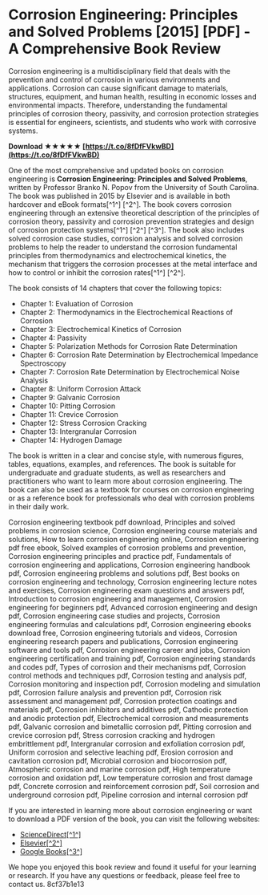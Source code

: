 # Corrosion Engineering: Principles and Solved Problems [2015] [PDF] - A Comprehensive Book Review
  
Corrosion engineering is a multidisciplinary field that deals with the prevention and control of corrosion in various environments and applications. Corrosion can cause significant damage to materials, structures, equipment, and human health, resulting in economic losses and environmental impacts. Therefore, understanding the fundamental principles of corrosion theory, passivity, and corrosion protection strategies is essential for engineers, scientists, and students who work with corrosive systems.
 
**Download ★★★★★ [https://t.co/8fDfFVkwBD](https://t.co/8fDfFVkwBD)**


  
One of the most comprehensive and updated books on corrosion engineering is **Corrosion Engineering: Principles and Solved Problems**, written by Professor Branko N. Popov from the University of South Carolina. The book was published in 2015 by Elsevier and is available in both hardcover and eBook formats[^1^] [^2^]. The book covers corrosion engineering through an extensive theoretical description of the principles of corrosion theory, passivity and corrosion prevention strategies and design of corrosion protection systems[^1^] [^2^] [^3^]. The book also includes solved corrosion case studies, corrosion analysis and solved corrosion problems to help the reader to understand the corrosion fundamental principles from thermodynamics and electrochemical kinetics, the mechanism that triggers the corrosion processes at the metal interface and how to control or inhibit the corrosion rates[^1^] [^2^].
  
The book consists of 14 chapters that cover the following topics:
  
- Chapter 1: Evaluation of Corrosion
- Chapter 2: Thermodynamics in the Electrochemical Reactions of Corrosion
- Chapter 3: Electrochemical Kinetics of Corrosion
- Chapter 4: Passivity
- Chapter 5: Polarization Methods for Corrosion Rate Determination
- Chapter 6: Corrosion Rate Determination by Electrochemical Impedance Spectroscopy
- Chapter 7: Corrosion Rate Determination by Electrochemical Noise Analysis
- Chapter 8: Uniform Corrosion Attack
- Chapter 9: Galvanic Corrosion
- Chapter 10: Pitting Corrosion
- Chapter 11: Crevice Corrosion
- Chapter 12: Stress Corrosion Cracking
- Chapter 13: Intergranular Corrosion
- Chapter 14: Hydrogen Damage

The book is written in a clear and concise style, with numerous figures, tables, equations, examples, and references. The book is suitable for undergraduate and graduate students, as well as researchers and practitioners who want to learn more about corrosion engineering. The book can also be used as a textbook for courses on corrosion engineering or as a reference book for professionals who deal with corrosion problems in their daily work.
 
Corrosion engineering textbook pdf download,  Principles and solved problems in corrosion science,  Corrosion engineering course materials and solutions,  How to learn corrosion engineering online,  Corrosion engineering pdf free ebook,  Solved examples of corrosion problems and prevention,  Corrosion engineering principles and practice pdf,  Fundamentals of corrosion engineering and applications,  Corrosion engineering handbook pdf,  Corrosion engineering problems and solutions pdf,  Best books on corrosion engineering and technology,  Corrosion engineering lecture notes and exercises,  Corrosion engineering exam questions and answers pdf,  Introduction to corrosion engineering and management,  Corrosion engineering for beginners pdf,  Advanced corrosion engineering and design pdf,  Corrosion engineering case studies and projects,  Corrosion engineering formulas and calculations pdf,  Corrosion engineering ebooks download free,  Corrosion engineering tutorials and videos,  Corrosion engineering research papers and publications,  Corrosion engineering software and tools pdf,  Corrosion engineering career and jobs,  Corrosion engineering certification and training pdf,  Corrosion engineering standards and codes pdf,  Types of corrosion and their mechanisms pdf,  Corrosion control methods and techniques pdf,  Corrosion testing and analysis pdf,  Corrosion monitoring and inspection pdf,  Corrosion modeling and simulation pdf,  Corrosion failure analysis and prevention pdf,  Corrosion risk assessment and management pdf,  Corrosion protection coatings and materials pdf,  Corrosion inhibitors and additives pdf,  Cathodic protection and anodic protection pdf,  Electrochemical corrosion and measurements pdf,  Galvanic corrosion and bimetallic corrosion pdf,  Pitting corrosion and crevice corrosion pdf,  Stress corrosion cracking and hydrogen embrittlement pdf,  Intergranular corrosion and exfoliation corrosion pdf,  Uniform corrosion and selective leaching pdf,  Erosion corrosion and cavitation corrosion pdf,  Microbial corrosion and biocorrosion pdf,  Atmospheric corrosion and marine corrosion pdf,  High temperature corrosion and oxidation pdf,  Low temperature corrosion and frost damage pdf,  Concrete corrosion and reinforcement corrosion pdf,  Soil corrosion and underground corrosion pdf,  Pipeline corrosion and internal corrosion pdf
  
If you are interested in learning more about corrosion engineering or want to download a PDF version of the book, you can visit the following websites:

- [ScienceDirect\[^1^\]](https://www.sciencedirect.com/book/9780444627223/corrosion-engineering)
- [Elsevier\[^2^\]](https://www.elsevier.com/books/corrosion-engineering/popov/978-0-444-62722-3)
- [Google Books\[^3^\]](https://books.google.com/books/about/Corrosion_Engineering.html?id=FiAtBAAAQBAJ)

We hope you enjoyed this book review and found it useful for your learning or research. If you have any questions or feedback, please feel free to contact us.
 8cf37b1e13
 
